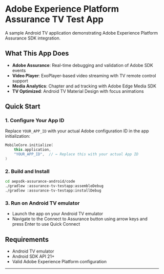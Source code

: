 # Adobe Experience Platform Assurance TV Test App

A sample Android TV application demonstrating Adobe Experience Platform Assurance SDK integration.

## What This App Does
- **Adobe Assurance**: Real-time debugging and validation of Adobe SDK events
- **Video Player**: ExoPlayer-based video streaming with TV remote control support
- **Media Analytics**: Chapter and ad tracking with Adobe Edge Media SDK
- **TV Optimized**: Android TV Material Design with focus animations

## Quick Start

### 1. Configure Your App ID
Replace `YOUR_APP_ID` with your actual Adobe configuration ID in the app initialization:

```kotlin
MobileCore.initialize(
    this.application,
    "YOUR_APP_ID",  // ← Replace this with your actual App ID
)
```

### 2. Build and Install
```bash
cd aepsdk-assurance-android/code
./gradlew :assurance-tv-testapp:assembleDebug
./gradlew :assurance-tv-testapp:installDebug
```

### 3. Run on Android TV emulator
- Launch the app on your Android TV emulator
- Navigate to the Connect to Assurance button using arrow keys and press Enter to use Quick Connect

## Requirements
- Android TV emulator
- Android SDK API 21+
- Valid Adobe Experience Platform configuration

--- 